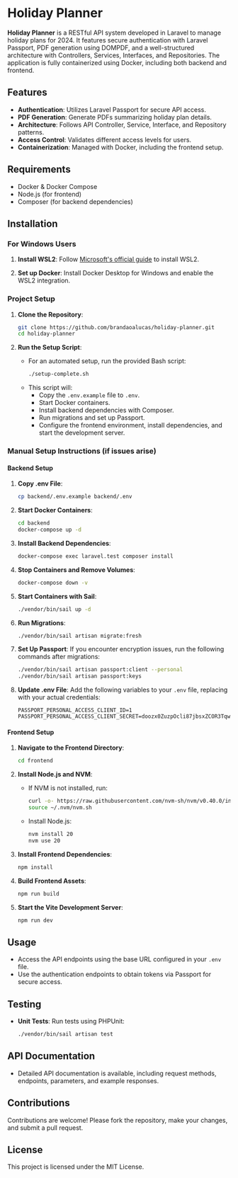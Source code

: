 
# Holiday Planner

**Holiday Planner** is a RESTful API system developed in Laravel to manage holiday plans for 2024. It features secure authentication with Laravel Passport, PDF generation using DOMPDF, and a well-structured architecture with Controllers, Services, Interfaces, and Repositories. The application is fully containerized using Docker, including both backend and frontend.

## Features

- **Authentication**: Utilizes Laravel Passport for secure API access.
- **PDF Generation**: Generate PDFs summarizing holiday plan details.
- **Architecture**: Follows API Controller, Service, Interface, and Repository patterns.
- **Access Control**: Validates different access levels for users.
- **Containerization**: Managed with Docker, including the frontend setup.

## Requirements

- Docker & Docker Compose
- Node.js (for frontend)
- Composer (for backend dependencies)

## Installation

### For Windows Users

1. **Install WSL2**: Follow [Microsoft's official guide](https://learn.microsoft.com/en-us/windows/wsl/install) to install WSL2.
   
2. **Set up Docker**: Install Docker Desktop for Windows and enable the WSL2 integration.

### Project Setup

1. **Clone the Repository**:
   ```bash
   git clone https://github.com/brandaoalucas/holiday-planner.git
   cd holiday-planner
   ```

2. **Run the Setup Script**: 
   - For an automated setup, run the provided Bash script:
     ```bash
     ./setup-complete.sh
     ```
   - This script will:
     - Copy the `.env.example` file to `.env`.
     - Start Docker containers.
     - Install backend dependencies with Composer.
     - Run migrations and set up Passport.
     - Configure the frontend environment, install dependencies, and start the development server.

### Manual Setup Instructions (if issues arise)

#### Backend Setup

1. **Copy .env File**:
   ```bash
   cp backend/.env.example backend/.env
   ```

2. **Start Docker Containers**:
   ```bash
   cd backend
   docker-compose up -d
   ```

3. **Install Backend Dependencies**:
   ```bash
   docker-compose exec laravel.test composer install
   ```

4. **Stop Containers and Remove Volumes**:
   ```bash
   docker-compose down -v
   ```

5. **Start Containers with Sail**:
   ```bash
   ./vendor/bin/sail up -d
   ```

6. **Run Migrations**:
   ```bash
   ./vendor/bin/sail artisan migrate:fresh
   ```

7. **Set Up Passport**:
   If you encounter encryption issues, run the following commands after migrations:
   ```bash
   ./vendor/bin/sail artisan passport:client --personal
   ./vendor/bin/sail artisan passport:keys
   ```

8. **Update .env File**:
   Add the following variables to your `.env` file, replacing with your actual credentials:
   ```env
   PASSPORT_PERSONAL_ACCESS_CLIENT_ID=1
   PASSPORT_PERSONAL_ACCESS_CLIENT_SECRET=doozx0ZuzpOcli87jbsxZCOR3Tqw0OEPAo7u6eJ0
   ```

#### Frontend Setup

1. **Navigate to the Frontend Directory**:
   ```bash
   cd frontend
   ```

2. **Install Node.js and NVM**:
   - If NVM is not installed, run:
     ```bash
     curl -o- https://raw.githubusercontent.com/nvm-sh/nvm/v0.40.0/install.sh | bash
     source ~/.nvm/nvm.sh
     ```
   - Install Node.js:
     ```bash
     nvm install 20
     nvm use 20
     ```

3. **Install Frontend Dependencies**:
   ```bash
   npm install
   ```

4. **Build Frontend Assets**:
   ```bash
   npm run build
   ```

5. **Start the Vite Development Server**:
   ```bash
   npm run dev
   ```

## Usage

- Access the API endpoints using the base URL configured in your `.env` file.
- Use the authentication endpoints to obtain tokens via Passport for secure access.

## Testing

- **Unit Tests**: Run tests using PHPUnit:
  ```bash
  ./vendor/bin/sail artisan test
  ```

## API Documentation

- Detailed API documentation is available, including request methods, endpoints, parameters, and example responses.

## Contributions

Contributions are welcome! Please fork the repository, make your changes, and submit a pull request.

## License

This project is licensed under the MIT License.
